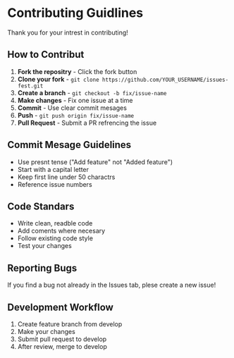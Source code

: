 # Contributing Guidlines

Thank you for your intrest in contributing!

## How to Contribut

1. **Fork the repositry** - Click the fork button
2. **Clone your fork** - `git clone https://github.com/YOUR_USERNAME/issues-fest.git`
3. **Create a branch** - `git checkout -b fix/issue-name`
4. **Make changes** - Fix one issue at a time
5. **Commit** - Use clear commit mesages
6. **Push** - `git push origin fix/issue-name`
7. **Pull Request** - Submit a PR refrencing the issue

## Commit Mesage Guidelines

- Use presnt tense ("Add feature" not "Added feature")
- Start with a capital letter
- Keep first line under 50 charactrs
- Reference issue numbers

## Code Standars

- Write clean, readble code
- Add coments where necesary
- Follow existing code style
- Test your changes

## Reporting Bugs

If you find a bug not already in the Issues tab, plese create a new issue!

## Development Workflow
1. Create feature branch from develop
2. Make your changes
3. Submit pull request to develop
4. After review, merge to develop
